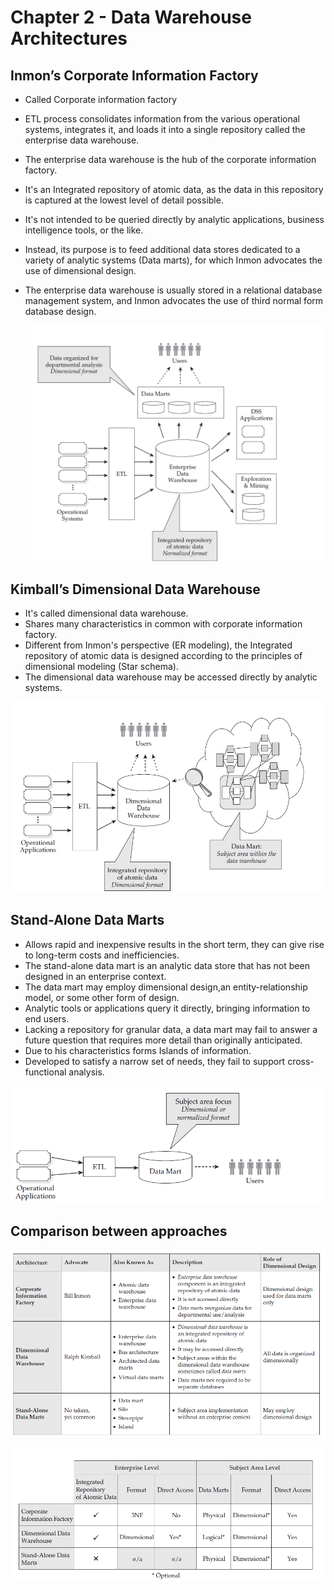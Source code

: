 # Chapter 2 - Data Warehouse Architectures

## Inmon’s Corporate Information Factory

- Called Corporate information factory
- ETL process consolidates information from the various operational systems, integrates it, and loads it into a single repository called the enterprise data warehouse.
- The enterprise data warehouse is the hub of the corporate information factory.
- It's an Integrated repository of atomic data, as the data in this repository is captured at the lowest level of detail possible.
- It's not intended to be queried directly by analytic applications, business intelligence tools, or the like.
- Instead, its purpose is to feed additional data stores dedicated to a variety of analytic systems (Data marts), for which Inmon advocates the use of dimensional design.
- The enterprise data warehouse is usually stored in a relational database management system, and Inmon advocates the use of third normal form database design.


  [<img src="corporate information factory.png">](https://github.com/STEFANOVIVAS/star-schema-notes/)


## Kimball’s Dimensional Data Warehouse

- It's called dimensional data warehouse.
- Shares many characteristics in common with corporate information factory.
- Different from Inmon's perspective (ER modeling), the Integrated repository of atomic data is designed according to the principles of dimensional modeling (Star schema).
- The dimensional data warehouse may be accessed directly by analytic systems.

[<img src="dimensional design.png">](https://github.com/STEFANOVIVAS/star-schema-notes/)


## Stand-Alone Data Marts

- Allows rapid and inexpensive results in the short term, they can give rise to long-term costs and inefficiencies.
- The stand-alone data mart is an analytic data store that has not been designed in an enterprise context.
- The data mart may employ dimensional design,an entity-relationship model, or some other form of design.
- Analytic tools or applications query it directly, bringing information to end users. 
- Lacking a repository for granular data, a data mart may fail to answer a future question that requires more detail than originally anticipated.
- Due to his characteristics forms Islands of information.
- Developed to satisfy a narrow set of needs, they fail to support cross-functional analysis.

[<img src="data marts.png">](https://github.com/STEFANOVIVAS/star-schema-notes/)

## Comparison between approaches

[<img src="data warehouse architecture.png">](https://github.com/STEFANOVIVAS/star-schema-notes/)

[<img src="characteristics of each architecture.png">](https://github.com/STEFANOVIVAS/star-schema-notes/)

